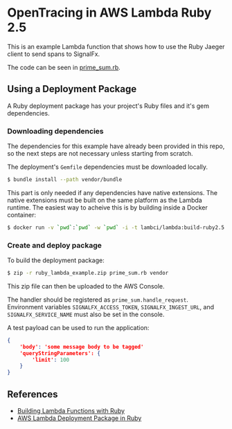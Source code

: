 # OpenTracing in AWS Lambda Ruby 2.5

This is an example Lambda function that shows how to use the Ruby Jaeger client to send spans to SignalFx.

The code can be seen in [prime_sum.rb](./prime_sum.rb).

## Using a Deployment Package

A Ruby deployment package has your project's Ruby files and it's gem dependencies.

### Downloading dependencies

The dependencies for this example have already been provided in this repo, so
the next steps are not necessary unless starting from scratch.

The deployment's `Gemfile` dependencies must be downloaded locally.

```bash
$ bundle install --path vendor/bundle
```

This part is only needed if any dependencies have native extensions. The native
extensions must be built on the same platform as the Lambda runtime. The easiest
way to acheive this is by building inside a Docker container:

```bash
$ docker run -v `pwd`:`pwd` -w `pwd` -i -t lambci/lambda:build-ruby2.5 bundle install --deployment
```

### Create and deploy package

To build the deployment package:

```bash
$ zip -r ruby_lambda_example.zip prime_sum.rb vendor
```

This zip file can then be uploaded to the AWS Console.

The handler should be registered as `prime_sum.handle_request`. Environment
variables `SIGNALFX_ACCESS_TOKEN`, `SIGNALFX_INGEST_URL`, and
`SIGNALFX_SERVICE_NAME` must also be set in the console.

A test payload can be used to run the application:

```json
{
    'body': 'some message body to be tagged'
    'queryStringParameters': {
        'limit': 100
    }
}
```

## References

- [Building Lambda Functions with Ruby]( https://docs.aws.amazon.com/lambda/latest/dg/lambda-ruby.html )
- [AWS Lambda Deployment Package in Ruby]( https://docs.aws.amazon.com/lambda/latest/dg/ruby-package.html )
